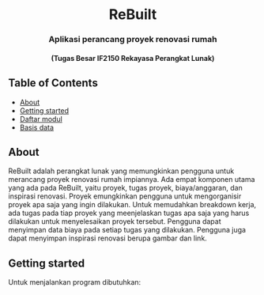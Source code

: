 <div align="center">

# ReBuilt
### Aplikasi perancang proyek renovasi rumah
#### (Tugas Besar IF2150 Rekayasa Perangkat Lunak)

</div>

## Table of Contents
- [About](#about)
- [Getting started](#getting-started)
- [Daftar modul](#daftar-modul)
- [Basis data](#basis-data)


## About
ReBuilt adalah perangkat lunak yang memungkinkan pengguna untuk merancang proyek renovasi rumah impiannya. Ada empat komponen utama yang ada pada ReBuilt, yaitu proyek, tugas proyek, biaya/anggaran, dan inspirasi renovasi. Proyek emungkinkan pengguna untuk mengorganisir proyek apa saja yang ingin dilakukan. Untuk memudahkan breakdown kerja, ada tugas pada tiap proyek yang meenjelaskan tugas apa saja yang harus dilakukan untuk menyelesaikan proyek tersebut. Pengguna dapat menyimpan data biaya pada setiap tugas yang dilakukan. Pengguna juga dapat menyimpan inspirasi renovasi berupa gambar dan link.

## Getting started

Untuk menjalankan program dibutuhkan:
